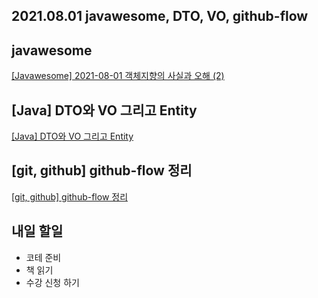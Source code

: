 ## 2021.08.01 javawesome, DTO, VO, github-flow

## javawesome

[[Javawesome] 2021-08-01 객체지향의 사실과 오해 (2)](https://javawesome.tistory.com/2)

## [Java] DTO와 VO 그리고 Entity

[[Java] DTO와 VO 그리고 Entity](https://hyeonic.tistory.com/221)

## [git, github] github-flow 정리

[[git, github] github-flow 정리](https://hyeonic.tistory.com/220)

## 내일 할일
 - 코테 준비
 - 책 읽기
 - 수강 신청 하기